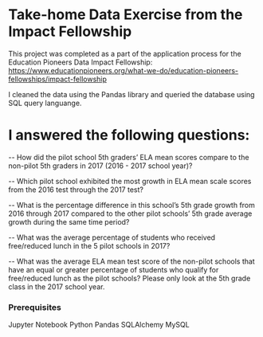 # Take-home Data Exercise from the Impact Fellowship

This project was completed as a part of the application process for the Education Pioneers Data Impact Fellowship: https://www.educationpioneers.org/what-we-do/education-pioneers-fellowships/impact-fellowship

I cleaned the data using the Pandas library and queried the database using SQL query languange. 

# I answered the following questions:

-- How did the pilot school 5th graders’ ELA mean scores compare to the non-pilot 5th graders in 2017 (2016 - 2017 school year)? 

-- Which pilot school exhibited the most growth in ELA mean scale scores from the 2016 test through the 2017 test?

-- What is the percentage difference in this school’s 5th grade growth from 2016 through 2017 compared to the other pilot schools’ 5th grade average growth during the same time period?

-- What was the average percentage of students who received free/reduced lunch in the 5 pilot schools in 2017?

-- What was the average ELA mean test score of the non-pilot schools that have an equal or greater percentage of students who qualify for free/reduced lunch as the pilot schools? Please only look at the 5th grade class in the 2017 school year.

### Prerequisites

Jupyter Notebook
Python
Pandas
SQLAlchemy
MySQL